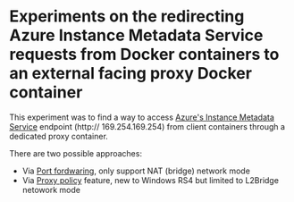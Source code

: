 # Experiments on the redirecting Azure Instance Metadata Service requests from Docker containers to an external facing proxy Docker container  

   This experiment was to find a way to access [Azure's Instance Metadata Service](https://docs.microsoft.com/en-us/azure/virtual-machines/windows/instance-metadata-service) endpoint (http:// 169.254.169.254) from client containers through a dedicated proxy container. 
   
   
   There are two possible approaches:
   
   - Via [Port fordwaring](https://github.com/soccerGB/MSIExperiment/tree/master/PortForwardingNat), only support NAT (bridge) network mode 
   - Via [Proxy policy](https://github.com/soccerGB/MSIExperiment/tree/master/ProxyPolicyL2Bridge) feature, new to Windows RS4 but limited to L2Bridge netowork mode
   
